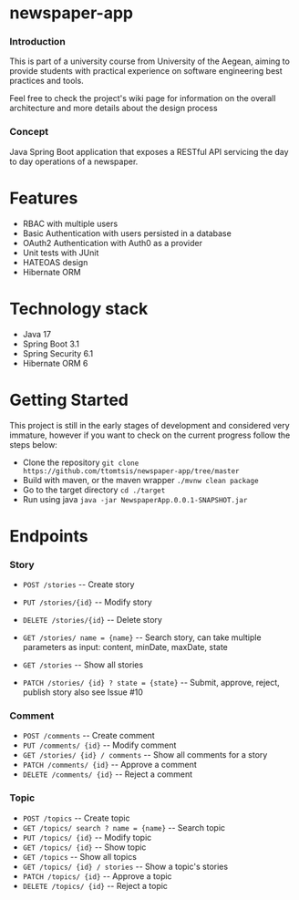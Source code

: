 # newspaper-app
### Introduction
This is part of a university course from University of the Aegean,
aiming to provide students with practical experience on software engineering best practices
and tools. 

Feel free to check the project's wiki page for information on the overall architecture and more details about the
design process


### Concept

Java Spring Boot application that exposes a RESTful API servicing the day to day operations of a newspaper.

# Features
* RBAC with multiple users
* Basic Authentication with users persisted in a database
* OAuth2 Authentication with Auth0 as a provider
* Unit tests with JUnit
* HATEOAS design
* Hibernate ORM

# Technology stack
* Java 17
* Spring Boot 3.1
* Spring Security 6.1
* Hibernate ORM 6

# Getting Started
This project is still in the early stages of development and considered very immature, however if you want to 
check on the current progress follow the steps below:
* Clone the repository `git clone https://github.com/ttomtsis/newspaper-app/tree/master`
* Build with maven, or the maven wrapper `./mvnw clean package`
* Go to the target directory `cd ./target`
* Run using java `java -jar NewspaperApp.0.0.1-SNAPSHOT.jar`
# Endpoints
### Story

* `POST /stories` -- Create story 
* `PUT /stories/{id}` -- Modify story
* `DELETE /stories/{id}` -- Delete story 
* `GET /stories/ name = {name}` -- Search story, 
can take multiple parameters as input: content, minDate, maxDate, state

* `GET /stories` -- Show all stories
* `PATCH /stories/ {id} ? state = {state}` -- Submit, approve, reject, publish story
  also see Issue #10

### Comment

* `POST /comments` -- Create comment 
* `PUT /comments/ {id}` -- Modify comment
* `GET /stories/ {id} / comments` -- Show all comments for a story
* `PATCH /comments/ {id}` -- Approve a comment
* `DELETE /comments/ {id}` -- Reject a comment

### Topic

*  `POST /topics` -- Create topic
*  `GET /topics/ search ? name = {name}` -- Search topic
*  `PUT /topics/ {id}` -- Modify topic
*  `GET /topics/ {id}` -- Show topic
*  `GET /topics` -- Show all topics
*  `GET /topics/ {id} / stories` -- Show a topic's stories
*  `PATCH /topics/ {id}` -- Approve a topic
*  `DELETE /topics/ {id}` -- Reject a topic
